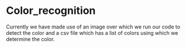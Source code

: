 # Color_recognition
Currently we have made use of an image over which we run our code to detect the color and a csv file which has a list of colors using which we determine the color.
